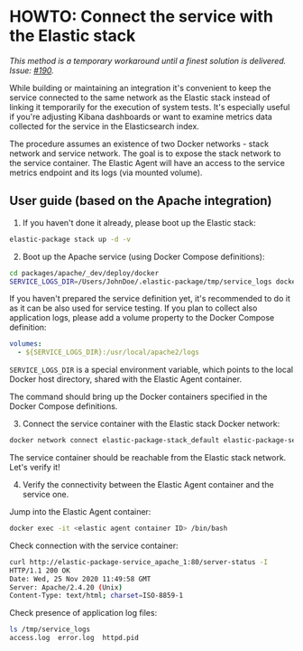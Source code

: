 # HOWTO: Connect the service with the Elastic stack

_This method is a temporary workaround until a finest solution is delivered. Issue: [#190](https://github.com/elastic/elastic-package/issues/190)._

While building or maintaining an integration it's convenient to keep the service connected to the same network as the Elastic
stack instead of linking it temporarily for the execution of system tests. It's especially useful if you're adjusting Kibana
dashboards or want to examine metrics data collected for the service in the Elasticsearch index.

The procedure assumes an existence of two Docker networks - stack network and service network. The goal is to expose
the stack network to the service container. The Elastic Agent will have an access to the service metrics endpoint and its
logs (via mounted volume).

## User guide (based on the Apache integration)

1. If you haven't done it already, please boot up the Elastic stack:

```bash
elastic-package stack up -d -v
```

2. Boot up the Apache service (using Docker Compose definitions):


```bash
cd packages/apache/_dev/deploy/docker
SERVICE_LOGS_DIR=/Users/JohnDoe/.elastic-package/tmp/service_logs docker-compose -p elastic-package-service up -d
```

If you haven't prepared the service definition yet, it's recommended to do it as it can be also used for service testing.
If you plan to collect also application logs, please add a volume property to the Docker Compose definition:

```yaml
volumes:
  - ${SERVICE_LOGS_DIR}:/usr/local/apache2/logs
```

`SERVICE_LOGS_DIR` is a special environment variable, which points to the local Docker host directory, shared with
the Elastic Agent container.

The command should bring up the Docker containers specified in the Docker Compose definitions.

3. Connect the service container with the Elastic stack Docker network:

```bash
docker network connect elastic-package-stack_default elastic-package-service_apache_1
```

The service container should be reachable from the Elastic stack network. Let's verify it!

4. Verify the connectivity between the Elastic Agent container and the service one.

Jump into the Elastic Agent container:

```bash
docker exec -it <elastic agent container ID> /bin/bash
```

Check connection with the service container:

```bash
curl http://elastic-package-service_apache_1:80/server-status -I
HTTP/1.1 200 OK
Date: Wed, 25 Nov 2020 11:49:58 GMT
Server: Apache/2.4.20 (Unix)
Content-Type: text/html; charset=ISO-8859-1
```

Check presence of application log files:

```bash
ls /tmp/service_logs
access.log  error.log  httpd.pid
```